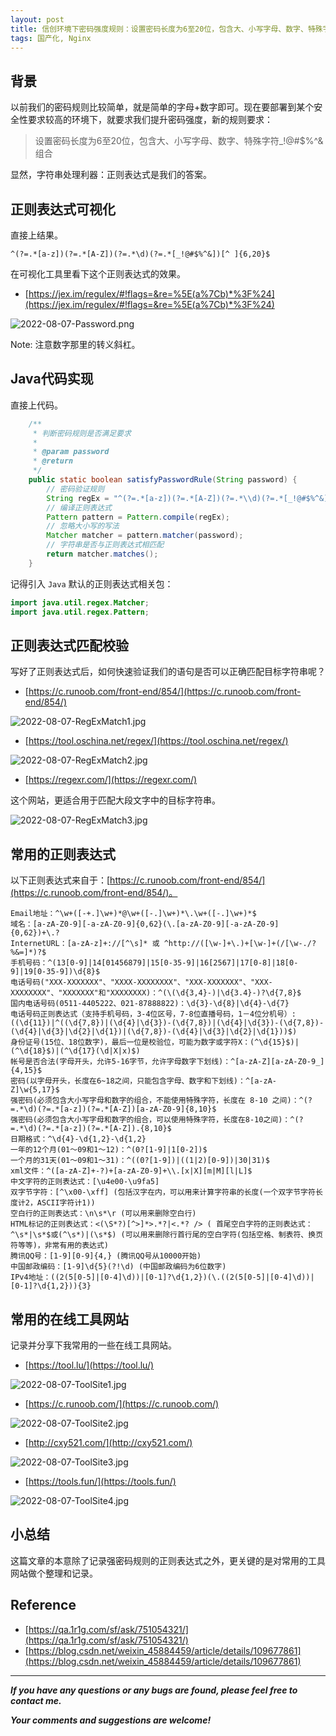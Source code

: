 ```yaml
---
layout: post
title: 信创环境下密码强度规则：设置密码长度为6至20位，包含大、小写字母、数字、特殊字符组合
tags: 国产化, Nginx
---
```


## 背景

以前我们的密码规则比较简单，就是简单的字母+数字即可。现在要部署到某个安全性要求较高的环境下，就要求我们提升密码强度，新的规则要求：

> 设置密码长度为6至20位，包含大、小写字母、数字、特殊字符_!@#$%^&组合

显然，字符串处理利器：正则表达式是我们的答案。

## 正则表达式可视化

直接上结果。

```
^(?=.*[a-z])(?=.*[A-Z])(?=.*\d)(?=.*[_!@#$%^&])[^ ]{6,20}$
```

在可视化工具里看下这个正则表达式的效果。

* [https://jex.im/regulex/#!flags=&re=%5E(a%7Cb)*%3F%24](https://jex.im/regulex/#!flags=&re=%5E(a%7Cb)*%3F%24)

![2022-08-07-Password.png](https://github.com/heartsuit/heartsuit.github.io/raw/master/pictures/2022-08-07-Password.png)

Note: 注意数字那里的转义斜杠。

## Java代码实现

直接上代码。

```java
    /**
     * 判断密码规则是否满足要求
     *
     * @param password
     * @return
     */
    public static boolean satisfyPasswordRule(String password) {
        // 密码验证规则
        String regEx = "^(?=.*[a-z])(?=.*[A-Z])(?=.*\\d)(?=.*[_!@#$%^&])[^ ]{6,20}$";
        // 编译正则表达式
        Pattern pattern = Pattern.compile(regEx);
        // 忽略大小写的写法
        Matcher matcher = pattern.matcher(password);
        // 字符串是否与正则表达式相匹配
        return matcher.matches();
    }
```

记得引入 `Java` 默认的正则表达式相关包：

```java
import java.util.regex.Matcher;
import java.util.regex.Pattern;
```

## 正则表达式匹配校验

写好了正则表达式后，如何快速验证我们的语句是否可以正确匹配目标字符串呢？

* [https://c.runoob.com/front-end/854/](https://c.runoob.com/front-end/854/)

![2022-08-07-RegExMatch1.jpg](https://github.com/heartsuit/heartsuit.github.io/raw/master/pictures/2022-08-07-RegExMatch1.jpg)

* [https://tool.oschina.net/regex/](https://tool.oschina.net/regex/)

![2022-08-07-RegExMatch2.jpg](https://github.com/heartsuit/heartsuit.github.io/raw/master/pictures/2022-08-07-RegExMatch2.jpg)

* [https://regexr.com/](https://regexr.com/)
  
这个网站，更适合用于匹配大段文字中的目标字符串。

![2022-08-07-RegExMatch3.jpg](https://github.com/heartsuit/heartsuit.github.io/raw/master/pictures/2022-08-07-RegExMatch3.jpg)

## 常用的正则表达式

以下正则表达式来自于：[https://c.runoob.com/front-end/854/](https://c.runoob.com/front-end/854/)。

```
Email地址：^\w+([-+.]\w+)*@\w+([-.]\w+)*\.\w+([-.]\w+)*$
域名：[a-zA-Z0-9][-a-zA-Z0-9]{0,62}(\.[a-zA-Z0-9][-a-zA-Z0-9]{0,62})+\.?
InternetURL：[a-zA-z]+://[^\s]* 或 ^http://([\w-]+\.)+[\w-]+(/[\w-./?%&=]*)?$
手机号码：^(13[0-9]|14[01456879]|15[0-35-9]|16[2567]|17[0-8]|18[0-9]|19[0-35-9])\d{8}$
电话号码("XXX-XXXXXXX"、"XXXX-XXXXXXXX"、"XXX-XXXXXXX"、"XXX-XXXXXXXX"、"XXXXXXX"和"XXXXXXXX)：^(\(\d{3,4}-)|\d{3.4}-)?\d{7,8}$
国内电话号码(0511-4405222、021-87888822)：\d{3}-\d{8}|\d{4}-\d{7}
电话号码正则表达式（支持手机号码，3-4位区号，7-8位直播号码，1－4位分机号）: ((\d{11})|^((\d{7,8})|(\d{4}|\d{3})-(\d{7,8})|(\d{4}|\d{3})-(\d{7,8})-(\d{4}|\d{3}|\d{2}|\d{1})|(\d{7,8})-(\d{4}|\d{3}|\d{2}|\d{1}))$)
身份证号(15位、18位数字)，最后一位是校验位，可能为数字或字符X：(^\d{15}$)|(^\d{18}$)|(^\d{17}(\d|X|x)$)
帐号是否合法(字母开头，允许5-16字节，允许字母数字下划线)：^[a-zA-Z][a-zA-Z0-9_]{4,15}$
密码(以字母开头，长度在6~18之间，只能包含字母、数字和下划线)：^[a-zA-Z]\w{5,17}$
强密码(必须包含大小写字母和数字的组合，不能使用特殊字符，长度在 8-10 之间)：^(?=.*\d)(?=.*[a-z])(?=.*[A-Z])[a-zA-Z0-9]{8,10}$
强密码(必须包含大小写字母和数字的组合，可以使用特殊字符，长度在8-10之间)：^(?=.*\d)(?=.*[a-z])(?=.*[A-Z]).{8,10}$
日期格式：^\d{4}-\d{1,2}-\d{1,2}
一年的12个月(01～09和1～12)：^(0?[1-9]|1[0-2])$
一个月的31天(01～09和1～31)：^((0?[1-9])|((1|2)[0-9])|30|31)$
xml文件：^([a-zA-Z]+-?)+[a-zA-Z0-9]+\\.[x|X][m|M][l|L]$
中文字符的正则表达式：[\u4e00-\u9fa5]
双字节字符：[^\x00-\xff] (包括汉字在内，可以用来计算字符串的长度(一个双字节字符长度计2，ASCII字符计1))
空白行的正则表达式：\n\s*\r (可以用来删除空白行)
HTML标记的正则表达式：<(\S*?)[^>]*>.*?|<.*? /> ( 首尾空白字符的正则表达式：^\s*|\s*$或(^\s*)|(\s*$) (可以用来删除行首行尾的空白字符(包括空格、制表符、换页符等等)，非常有用的表达式)
腾讯QQ号：[1-9][0-9]{4,} (腾讯QQ号从10000开始)
中国邮政编码：[1-9]\d{5}(?!\d) (中国邮政编码为6位数字)
IPv4地址：((2(5[0-5]|[0-4]\d))|[0-1]?\d{1,2})(\.((2(5[0-5]|[0-4]\d))|[0-1]?\d{1,2})){3}
```

## 常用的在线工具网站

记录并分享下我常用的一些在线工具网站。

* [https://tool.lu/](https://tool.lu/)

![2022-08-07-ToolSite1.jpg](https://github.com/heartsuit/heartsuit.github.io/raw/master/pictures/2022-08-07-ToolSite1.jpg)

* [https://c.runoob.com/](https://c.runoob.com/)

![2022-08-07-ToolSite2.jpg](https://github.com/heartsuit/heartsuit.github.io/raw/master/pictures/2022-08-07-ToolSite2.jpg)

* [http://cxy521.com/](http://cxy521.com/)

![2022-08-07-ToolSite3.jpg](https://github.com/heartsuit/heartsuit.github.io/raw/master/pictures/2022-08-07-ToolSite3.jpg)

* [https://tools.fun/](https://tools.fun/)

![2022-08-07-ToolSite4.jpg](https://github.com/heartsuit/heartsuit.github.io/raw/master/pictures/2022-08-07-ToolSite4.jpg)

## 小总结

这篇文章的本意除了记录强密码规则的正则表达式之外，更关键的是对常用的工具网站做个整理和记录。

## Reference

* [https://qa.1r1g.com/sf/ask/751054321/](https://qa.1r1g.com/sf/ask/751054321/)
* [https://blog.csdn.net/weixin_45884459/article/details/109677861](https://blog.csdn.net/weixin_45884459/article/details/109677861)

---

***If you have any questions or any bugs are found, please feel free to contact me.***

***Your comments and suggestions are welcome!***
